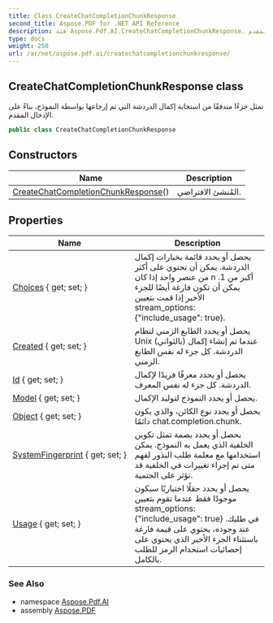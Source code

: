 ```yaml
---
title: Class CreateChatCompletionChunkResponse
second_title: Aspose.PDF for .NET API Reference
description: فئة Aspose.Pdf.AI.CreateChatCompletionChunkResponse. تمثل جزءًا متدفقًا من استجابة إكمال الدردشة التي تم إرجاعها بواسطة النموذج بناءً على الإدخال المقدم
type: docs
weight: 250
url: /ar/net/aspose.pdf.ai/createchatcompletionchunkresponse/
---
```

## CreateChatCompletionChunkResponse class

تمثل جزءًا متدفقًا من استجابة إكمال الدردشة التي تم إرجاعها بواسطة النموذج، بناءً على الإدخال المقدم.

```csharp
public class CreateChatCompletionChunkResponse
```

## Constructors

| Name | Description |
| --- | --- |
| [CreateChatCompletionChunkResponse](createchatcompletionchunkresponse/)() | المُنشئ الافتراضي. |

## Properties

| Name | Description |
| --- | --- |
| [Choices](../../aspose.pdf.ai/createchatcompletionchunkresponse/choices/) { get; set; } | يحصل أو يحدد قائمة بخيارات إكمال الدردشة. يمكن أن تحتوي على أكثر من عنصر واحد إذا كان n أكبر من 1. يمكن أن تكون فارغة أيضًا للجزء الأخير إذا قمت بتعيين stream_options: {"include_usage": true}. |
| [Created](../../aspose.pdf.ai/createchatcompletionchunkresponse/created/) { get; set; } | يحصل أو يحدد الطابع الزمني لنظام Unix (بالثواني) عندما تم إنشاء إكمال الدردشة. كل جزء له نفس الطابع الزمني. |
| [Id](../../aspose.pdf.ai/createchatcompletionchunkresponse/id/) { get; set; } | يحصل أو يحدد معرفًا فريدًا لإكمال الدردشة. كل جزء له نفس المعرف. |
| [Model](../../aspose.pdf.ai/createchatcompletionchunkresponse/model/) { get; set; } | يحصل أو يحدد النموذج لتوليد الإكمال. |
| [Object](../../aspose.pdf.ai/createchatcompletionchunkresponse/object/) { get; set; } | يحصل أو يحدد نوع الكائن، والذي يكون دائمًا chat.completion.chunk. |
| [SystemFingerprint](../../aspose.pdf.ai/createchatcompletionchunkresponse/systemfingerprint/) { get; set; } | يحصل أو يحدد بصمة تمثل تكوين الخلفية الذي يعمل به النموذج. يمكن استخدامها مع معلمة طلب البذور لفهم متى تم إجراء تغييرات في الخلفية قد تؤثر على الحتمية. |
| [Usage](../../aspose.pdf.ai/createchatcompletionchunkresponse/usage/) { get; set; } | يحصل أو يحدد حقلًا اختياريًا سيكون موجودًا فقط عندما تقوم بتعيين stream_options: {"include_usage": true} في طلبك. عند وجوده، يحتوي على قيمة فارغة باستثناء الجزء الأخير الذي يحتوي على إحصائيات استخدام الرمز للطلب بالكامل. |

### See Also

* namespace [Aspose.Pdf.AI](../../aspose.pdf.ai/)
* assembly [Aspose.PDF](../../)